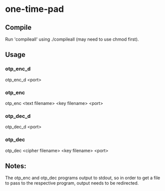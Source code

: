 # one-time-pad

## Compile
Run 'compileall' using ./compileall (may need to use chmod first).

## Usage
### otp_enc_d
otp_enc_d \<port\>

### otp_enc
otp_enc \<text filename\> \<key filename\> \<port\>

### otp_dec_d
otp_dec_d \<port\>

### otp_dec
otp_dec \<cipher filename\> \<key filename\> \<port\>


## Notes:
The otp_enc and otp_dec programs output to stdout, so in order to get a file to pass to the respective program, output needs to be redirected.
